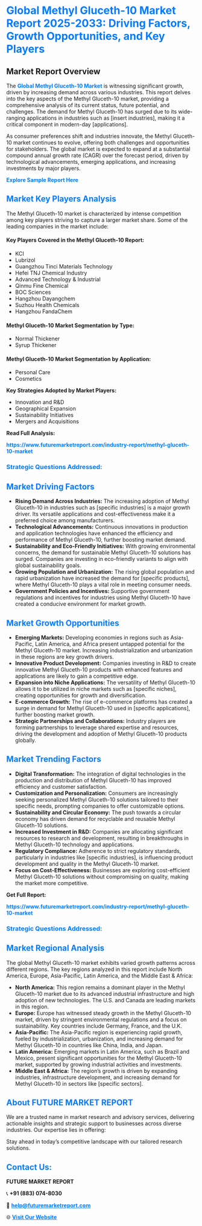 <h1 style="color: #007BFF;">Global Methyl Gluceth-10 Market Report 2025-2033: Driving Factors, Growth Opportunities, and Key Players</h1>

<section id="overview">
<h2>Market Report Overview</h2>
<p>The <a href="https://www.futuremarketreport.com/industry-report/methyl-gluceth-10-market" style="color: #007BFF; text-decoration: none;"><strong>Global Methyl Gluceth-10 Market</strong></a> is witnessing significant growth, driven by increasing demand across various industries. This report delves into the key aspects of the Methyl Gluceth-10 market, providing a comprehensive analysis of its current status, future potential, and challenges. The demand for Methyl Gluceth-10 has surged due to its wide-ranging applications in industries such as [insert industries], making it a critical component in modern-day [applications].</p>
<p>As consumer preferences shift and industries innovate, the Methyl Gluceth-10 market continues to evolve, offering both challenges and opportunities for stakeholders. The global market is expected to expand at a substantial compound annual growth rate (CAGR) over the forecast period, driven by technological advancements, emerging applications, and increasing investments by major players.</p>
</section>

<section id="overview">
<p><a href="https://www.futuremarketreport.com/request-sample/reportId=57185" style="color: #007BFF; text-decoration: none;"><strong>Explore Sample Report Here</strong></a></p>
</section>

<section id="key-players">
<h2 style="color: #007BFF;">Market Key Players Analysis</h2>
<p>The Methyl Gluceth-10 market is characterized by intense competition among key players striving to capture a larger market share. Some of the leading companies in the market include:</p>
<h4>Key Players Covered in the Methyl Gluceth-10 Report:</h4>
<ul><li>KCI</li><li>Lubrizol</li><li>Guangzhou Tinci Materials Technology</li><li>Hefei TNJ Chemical Industry</li><li>Advanced Technology &amp; Industrial</li><li>Qinmu Fine Chemical</li><li>BOC Sciences</li><li>Hangzhou Dayangchem</li><li>Suzhou Health Chemicals</li><li>Hangzhou FandaChem</li></ul>
<h4>Methyl Gluceth-10 Market Segmentation by Type:</h4>
<ul><li>Normal Thickener</li><li>Syrup Thickener</li></ul>

<h4>Methyl Gluceth-10 Market Segmentation by Application:</h4>
<ul><li>Personal Care</li><li>Cosmetics</li></ul>
<p><strong>Key Strategies Adopted by Market Players:</strong></p>
<ul>
<li>Innovation and R&D</li>
<li>Geographical Expansion</li>
<li>Sustainability Initiatives</li>
<li>Mergers and Acquisitions</li>
</ul>
</section>

<section>
<p><strong>Read Full Analysis: </strong></p><a href="https://www.futuremarketreport.com/industry-report/methyl-gluceth-10-market" style="color: #007BFF; text-decoration: none;"><strong>https://www.futuremarketreport.com/industry-report/methyl-gluceth-10-market</strong></a>
<h3 style="color: #007BFF;">Strategic Questions Addressed:</h3>
</section>

<section id="driving-factors">
<h2 style="color: #007BFF;">Market Driving Factors</h2>
<ul>
<li><strong>Rising Demand Across Industries:</strong> The increasing adoption of Methyl Gluceth-10 in industries such as [specific industries] is a major growth driver. Its versatile applications and cost-effectiveness make it a preferred choice among manufacturers.</li>
<li><strong>Technological Advancements:</strong> Continuous innovations in production and application technologies have enhanced the efficiency and performance of Methyl Gluceth-10, further boosting market demand.</li>
<li><strong>Sustainability and Eco-Friendly Initiatives:</strong> With growing environmental concerns, the demand for sustainable Methyl Gluceth-10 solutions has surged. Companies are investing in eco-friendly variants to align with global sustainability goals.</li>
<li><strong>Growing Population and Urbanization:</strong> The rising global population and rapid urbanization have increased the demand for [specific products], where Methyl Gluceth-10 plays a vital role in meeting consumer needs.</li>
<li><strong>Government Policies and Incentives:</strong> Supportive government regulations and incentives for industries using Methyl Gluceth-10 have created a conducive environment for market growth.</li>
</ul>
</section>

<section id="growth-opportunities">
<h2 style="color: #007BFF;">Market Growth Opportunities</h2>
<ul>
<li><strong>Emerging Markets:</strong> Developing economies in regions such as Asia-Pacific, Latin America, and Africa present untapped potential for the Methyl Gluceth-10 market. Increasing industrialization and urbanization in these regions are key growth drivers.</li>
<li><strong>Innovative Product Development:</strong> Companies investing in R&D to create innovative Methyl Gluceth-10 products with enhanced features and applications are likely to gain a competitive edge.</li>
<li><strong>Expansion into Niche Applications:</strong> The versatility of Methyl Gluceth-10 allows it to be utilized in niche markets such as [specific niches], creating opportunities for growth and diversification.</li>
<li><strong>E-commerce Growth:</strong> The rise of e-commerce platforms has created a surge in demand for Methyl Gluceth-10 used in [specific applications], further boosting market growth.</li>
<li><strong>Strategic Partnerships and Collaborations:</strong> Industry players are forming partnerships to leverage shared expertise and resources, driving the development and adoption of Methyl Gluceth-10 products globally.</li>
</ul>
</section>

<section id="trending-factors">
<h2 style="color: #007BFF;">Market Trending Factors</h2>
<ul>
<li><strong>Digital Transformation:</strong> The integration of digital technologies in the production and distribution of Methyl Gluceth-10 has improved efficiency and customer satisfaction.</li>
<li><strong>Customization and Personalization:</strong> Consumers are increasingly seeking personalized Methyl Gluceth-10 solutions tailored to their specific needs, prompting companies to offer customizable options.</li>
<li><strong>Sustainability and Circular Economy:</strong> The push towards a circular economy has driven demand for recyclable and reusable Methyl Gluceth-10 solutions.</li>
<li><strong>Increased Investment in R&D:</strong> Companies are allocating significant resources to research and development, resulting in breakthroughs in Methyl Gluceth-10 technology and applications.</li>
<li><strong>Regulatory Compliance:</strong> Adherence to strict regulatory standards, particularly in industries like [specific industries], is influencing product development and quality in the Methyl Gluceth-10 market.</li>
<li><strong>Focus on Cost-Effectiveness:</strong> Businesses are exploring cost-efficient Methyl Gluceth-10 solutions without compromising on quality, making the market more competitive.</li>
</ul>
</section>

<section>
<p><strong>Get Full Report: </strong></p><a href="https://www.futuremarketreport.com/industry-report/methyl-gluceth-10-market" style="color: #007BFF; text-decoration: none;"><strong>https://www.futuremarketreport.com/industry-report/methyl-gluceth-10-market</strong></a>
<h3 style="color: #007BFF;">Strategic Questions Addressed:</h3>
</section>


<section id="regional-analysis">
<h2 style="color: #007BFF;">Market Regional Analysis</h2>
<p>The global Methyl Gluceth-10 market exhibits varied growth patterns across different regions. The key regions analyzed in this report include North America, Europe, Asia-Pacific, Latin America, and the Middle East & Africa:</p>
<ul>
<li><strong>North America:</strong> This region remains a dominant player in the Methyl Gluceth-10 market due to its advanced industrial infrastructure and high adoption of new technologies. The U.S. and Canada are leading markets in this region.</li>
<li><strong>Europe:</strong> Europe has witnessed steady growth in the Methyl Gluceth-10 market, driven by stringent environmental regulations and a focus on sustainability. Key countries include Germany, France, and the U.K.</li>
<li><strong>Asia-Pacific:</strong> The Asia-Pacific region is experiencing rapid growth, fueled by industrialization, urbanization, and increasing demand for Methyl Gluceth-10 in countries like China, India, and Japan.</li>
<li><strong>Latin America:</strong> Emerging markets in Latin America, such as Brazil and Mexico, present significant opportunities for the Methyl Gluceth-10 market, supported by growing industrial activities and investments.</li>
<li><strong>Middle East & Africa:</strong> The region’s growth is driven by expanding industries, infrastructure development, and increasing demand for Methyl Gluceth-10 in sectors like [specific sectors].</li>
</ul>
</section>

<footer>
<h2 style="color: #007BFF;">About FUTURE MARKET REPORT</h2>
<p>We are a trusted name in market research and advisory services, delivering actionable insights and strategic support to businesses across diverse industries. Our expertise lies in offering:</p>

<p>Stay ahead in today’s competitive landscape with our tailored research solutions.</p>

<h2 style="color: #007BFF;">Contact Us:</h2>
<p><strong>FUTURE MARKET REPORT</strong></p>
<p>📞 <strong>+91 (883) 074-8030</strong></p>
<p>📧 <strong><a href="mailto:help@futuremarketreport.com" style="color: #007BFF;">help@futuremarketreport.com</a></strong></p>
<p>🌐 <strong><a href="https://www.futuremarketreport.com/" style="color: #007BFF;">Visit Our Website</a></strong></p>
</footer>